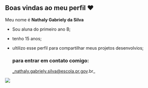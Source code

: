 ## Boas vindas ao meu perfil ❤️

Meu nome é **Nathaly Gabriely da Silva**

- Sou aluna do primeiro ano B;
- tenho 15 anos;
- ultilizo esse perfil para compartilhar meus projetos desenvolvios;

  ### para entrar em contato comigo:
  _nathaly.gabriely.silva@escola.pr.gov.br_
  



![](https://media1.tenor.com/m/SCa_NReG5iEAAAAC/thumbs-up-baby.gif)
